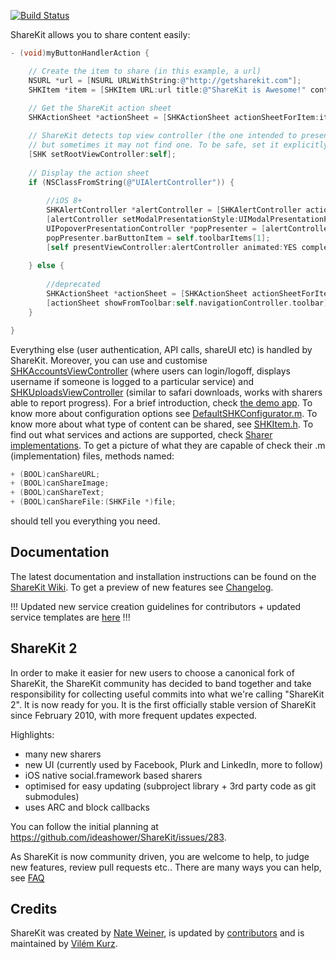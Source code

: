 [![Build Status](https://travis-ci.org/ShareKit/ShareKit.svg?branch=master)](https://travis-ci.org/ShareKit/ShareKit)

ShareKit allows you to share content easily:
```objective-c
- (void)myButtonHandlerAction {

    // Create the item to share (in this example, a url)
    NSURL *url = [NSURL URLWithString:@"http://getsharekit.com"];
    SHKItem *item = [SHKItem URL:url title:@"ShareKit is Awesome!" contentType:SHKURLContentTypeWebpage];
    
    // Get the ShareKit action sheet
    SHKActionSheet *actionSheet = [SHKActionSheet actionSheetForItem:item];

    // ShareKit detects top view controller (the one intended to present ShareKit UI) automatically,
    // but sometimes it may not find one. To be safe, set it explicitly
    [SHK setRootViewController:self];
    
    // Display the action sheet
    if (NSClassFromString(@"UIAlertController")) {
        
        //iOS 8+
        SHKAlertController *alertController = [SHKAlertController actionSheetForItem:item];
        [alertController setModalPresentationStyle:UIModalPresentationPopover];
        UIPopoverPresentationController *popPresenter = [alertController popoverPresentationController];
        popPresenter.barButtonItem = self.toolbarItems[1];
        [self presentViewController:alertController animated:YES completion:nil];
        
    } else {
        
        //deprecated
        SHKActionSheet *actionSheet = [SHKActionSheet actionSheetForItem:item];
        [actionSheet showFromToolbar:self.navigationController.toolbar];
    }

}
```
Everything else (user authentication, API calls, shareUI etc) is handled by ShareKit. Moreover, you can use and customise [SHKAccountsViewController](https://github.com/ShareKit/ShareKit/blob/master/Classes/ShareKit/UI/SHKAccountsViewController.h) (where users can login/logoff, displays username if someone is logged to a particular service) and [SHKUploadsViewController](https://github.com/ShareKit/ShareKit/blob/master/Classes/ShareKit/UI/SHKUploadsViewController.h) (similar to safari downloads, works with sharers able to report progress). For a brief introduction, check [the demo app](https://github.com/ShareKit/ShareKit-Demo-App). To know more about configuration options see [DefaultSHKConfigurator.m](https://github.com/ShareKit/ShareKit/blob/master/Classes/ShareKit/Configuration/DefaultSHKConfigurator.m). To know more about what type of content can be shared, see [SHKItem.h](https://github.com/ShareKit/ShareKit/blob/master/Classes/ShareKit/Core/SHKItem.h). To find out what services and actions are supported, check [Sharer implementations](https://github.com/ShareKit/ShareKit/tree/master/Classes/ShareKit/Sharers). To get a picture of what they are capable of check their .m (implementation) files, methods named:
```objective-c
+ (BOOL)canShareURL;
+ (BOOL)canShareImage;
+ (BOOL)canShareText;
+ (BOOL)canShareFile:(SHKFile *)file;
```
should tell you everything you need.

Documentation
-------------

The latest documentation and installation instructions can be found on the [ShareKit Wiki](https://github.com/ShareKit/ShareKit/wiki). To get a preview of new features see [Changelog](https://github.com/ShareKit/ShareKit/blob/master/CHANGELOG.md).

!!! Updated new service creation guidelines for contributors + updated service templates are [here](https://github.com/ShareKit/ShareKit/wiki/New-service-creator's-guidelines) !!!

ShareKit 2
------------

In order to make it easier for new users to choose a canonical fork of ShareKit, the ShareKit community has decided to band together and take responsibility for collecting useful commits into what we're calling "ShareKit 2". It is now ready for you. It is the first officially stable version of ShareKit since February 2010, with more frequent updates expected.

Highlights:

* many new sharers
* new UI (currently used by Facebook, Plurk and LinkedIn, more to follow)
* iOS native social.framework based sharers
* optimised for easy updating (subproject library + 3rd party code as git submodules)
* uses ARC and block callbacks

You can follow the initial planning at https://github.com/ideashower/ShareKit/issues/283.

As ShareKit is now community driven, you are welcome to help, to judge new features, review pull requests etc.. There are many ways you can help, see [FAQ](https://github.com/ShareKit/ShareKit/wiki/FAQ)


Credits
----------
ShareKit was created by [Nate Weiner](http://www.ideashower.com), is updated by [contributors](https://github.com/ShareKit/ShareKit/contributors) and is maintained by [Vilém Kurz](http://www.cocoaminers.com/?page_id=2).
